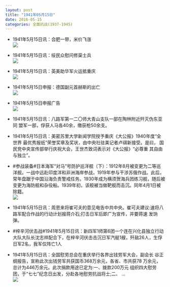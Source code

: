```yaml
---
layout: post
title: "1941年05月15日"
date: 2016-05-15
categories: 全面抗战(1937-1945)
---
```


<meta name="referrer" content="no-referrer" />

- 1941年5月15日讯：合肥一带，米价飞涨 <br/><img src="https://ww2.sinaimg.cn/large/aca367d8jw1f3wgspurt8j201w0823yn.jpg" />

- 1941年5月15日讯：绥民众慰问修渠士兵 <br/><img src="https://ww4.sinaimg.cn/large/aca367d8jw1f3wf1spe8oj206t05u0t9.jpg" />

- 1941年5月15日讯：英美助华军火运抵重庆 <br/><img src="https://ww3.sinaimg.cn/large/aca367d8jw1f3wdbn6z3aj205h060wew.jpg" />

- 1941年5月15日申报：德国副元首赫斯的出亡 <br/><img src="https://ww3.sinaimg.cn/large/aca367d8jw1f3wbl723b2j20pc0xt1cv.jpg" />

- 1941年5月15日申报广告 <br/><img src="https://ww1.sinaimg.cn/large/aca367d8jw1f3w6dwfo1tj20pt0hfagm.jpg" />

- 1941年5月15日讯：八路军第一二〇师大青山支队一部在陶林附近歼灭伪东亚同 盟军一部，俘获人马各40余，缴获枪50余支。 

- 1941年5月15日讯：美密苏里大学新闻学院授予重庆《大公报》1940年度“全世界 最优秀报纸”荣誉奖章及奖状，由中央社驻美记者卢祺新接受。是曰， 国民党中央宣传部举行庆祝大会，王世杰致词表示对《大公报》“必尊重 其自由与独立”。 

- #参战装备#日本海军“对马”号防护巡洋舰（下）：1912年8月被变更为二等巡洋舰。一战中远赴印度洋和非洲海岸参战，1919年参与干涉苏俄作战。此后，常年盘踞于中国沿海负责警戒任务。1930年成为横须贺海兵团练习舰，随后被变更为海防舰和杂役船。1939年初，该舰被当做靶舰而击沉。同年4月1日被除籍。 <br/><img src="https://ww4.sinaimg.cn/large/aca367d8jw1f3vu8ux8pfj20dc0eqgnr.jpg" />

- 1941年5月15日讯：周恩来将崔可夫的意见电告中共中央。崔可夫建议:速将八 路军配合作战的行动计划报蒋介石;打击日军后即广为宣传，并要蒋速 发饷弹。 

- #梓辛河伏击战#1941年5月15日讯：新四军1师第6团一个连在兴化县独立行动大队大队长沈志祥配合下，在梓辛河伏击击沉日军汽艇1艘，歼敌26人，生俘日军2名，我军仅阵亡1人 

- 1941年5月15日讯：全国慰劳总会在重庆举行各界出钱劳军大会，副会长 谷正纲报告，宣称此次出钱劳军共获国币368万余元，各省、市共获78 万余元，总计为446万余元。此次捐款用途已定为:一、拨款200万元 组织四大慰劳团，于“七七”纪念日出发，分赴各地慰劳抗战将士;二、 ... <br/><img src="https://ww3.sinaimg.cn/large/aca367d8jw1f3vp1nmehsj20c809zab9.jpg" />

